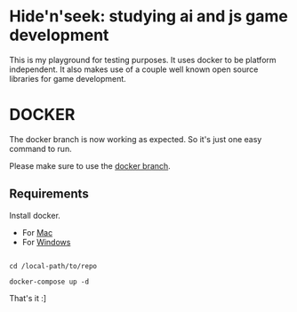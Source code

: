 # Hide'n'seek: studying ai and js game development

This is my playground for testing purposes.
It uses docker to be platform independent.
It also makes use of a couple well known open source libraries for game development.


# DOCKER
The docker branch is now working as expected. So it's just one easy command to run.

Please make sure to use the [docker branch](https://github.com/mychiara/my-hide-n-seek-playground/tree/docker).

## Requirements

Install docker.
- For [Mac](https://www.docker.com/products/docker#/mac)
- For [Windows](https://www.docker.com/products/docker#/windows)

```shell

cd /local-path/to/repo

docker-compose up -d

```

That's it :]


